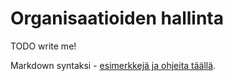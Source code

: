 # Organisaatioiden hallinta

TODO write me!

Markdown syntaksi - [esimerkkejä ja ohjeita täällä](http://daringfireball.net/projects/markdown/).
